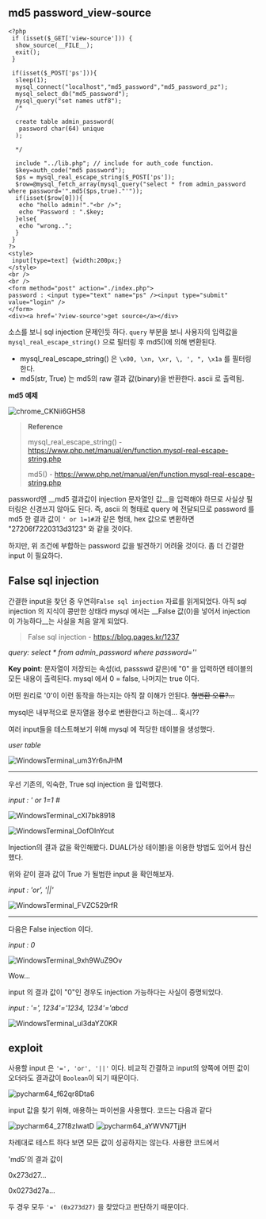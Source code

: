 ## md5 password_view-source

```php+HTML
<?php
 if (isset($_GET['view-source'])) {
  show_source(__FILE__);
  exit();
 }

 if(isset($_POST['ps'])){
  sleep(1);
  mysql_connect("localhost","md5_password","md5_password_pz");
  mysql_select_db("md5_password");
  mysql_query("set names utf8");
  /*
  
  create table admin_password(
   password char(64) unique
  );
  
  */

  include "../lib.php"; // include for auth_code function.
  $key=auth_code("md5 password");
  $ps = mysql_real_escape_string($_POST['ps']);
  $row=@mysql_fetch_array(mysql_query("select * from admin_password where password='".md5($ps,true)."'"));
  if(isset($row[0])){
   echo "hello admin!"."<br />";
   echo "Password : ".$key;
  }else{
   echo "wrong..";
  }
 }
?>
<style>
 input[type=text] {width:200px;}
</style>
<br />
<br />
<form method="post" action="./index.php">
password : <input type="text" name="ps" /><input type="submit" value="login" />
</form>
<div><a href='?view-source'>get source</a></div>
```

소스를 보니 sql injection 문제인듯 하다. `query` 부분을 보니 사용자의 입력값을 `mysql_real_escape_string()` 으로 필터링 후 md5()에 의해 변환된다.

- mysql_real_escape_string() 은 `\x00, \xn, \xr, \, ', ", \x1a` 를 필터링한다.
- md5(str, True) 는 md5의 raw 결과 값(binary)을 반환한다. ascii 로 출력됨.







__md5 예제__

![chrome_CKNii6GH58](https://user-images.githubusercontent.com/79683414/133011531-770025f1-c71f-4523-b621-f23e7480625a.png)

> __Reference__
>
> mysql_real_escape_string() - https://www.php.net/manual/en/function.mysql-real-escape-string.php
>
> md5() - https://www.php.net/manual/en/function.mysql-real-escape-string.php







password엔 __md5 결과값이 injection 문자열인 값__을 입력해야 하므로 사실상 필터링은 신경쓰지 않아도 된다. 즉, ascii 의 형태로 query 에 전달되므로 password 를 md5 한 결과 값이 `' or 1=1#`과 같은 형태, hex 값으로 변환하면 "27206f7220313d3123" 와 같을 것이다.

하지만, 위 조건에 부합하는 password 값을 발견하기 어려울 것이다. 좀 더 간결한 input 이 필요하다.





## False sql injection

간결한 input을 찾던 중 우연히`False sql injection` 자료를 읽게되었다. 아직 sql injection 의 지식이 콩만한 상태라 mysql 에서는 __False 값(0)을 넣어서 injection 이 가능하다__는 사실을 처음 알게 되었다. 

> False sql injection - https://blog.pages.kr/1237







_query: select * from admin_password where password=''_

__Key point__: 문자열이 저장되는 속성(id, passswd 같은)에 "0" 을 입력하면 테이블의 모든 내용이 출력된다. mysql 에서 0 = false, 나머지는 true 이다. 

어떤 원리로 '0'이 이런 동작을 하는지는 아직 잘 이해가 안된다. ~~형변환 오류?...~~

mysql은 내부적으로 문자열을 정수로 변환한다고 하는데... 혹시??







여러 input들을 테스트해보기 위해 mysql 에 적당한 테이블을 생성했다.







_user table_

![WindowsTerminal_um3Yr6nJHM](https://user-images.githubusercontent.com/79683414/133015153-ce4eae31-be83-4b4a-836f-c585d678daf4.png)



---



우선 기존의, 익숙한, True sql injection 을 입력했다.

_input : ' or 1=1 #_

![WindowsTerminal_cXI7bk8918](https://user-images.githubusercontent.com/79683414/133020801-61b4e43d-1b7b-4626-9c06-00abe78adf3e.png)

![WindowsTerminal_OofOInYcut](https://user-images.githubusercontent.com/79683414/133022279-b74da136-2184-4169-b34b-7ea951dff360.png)

Injection의 결과 값을 확인해봤다. DUAL(가상 테이블)을 이용한 방법도 있어서 참신했다.







위와 같이 결과 값이 True 가 될법한 input 을 확인해보자.

_input : 'or', '||'_

![WindowsTerminal_FVZC529rfR](https://user-images.githubusercontent.com/79683414/133023904-bb6becd4-2ac8-495a-bb36-d94790622773.png)



---

다음은 False injection 이다.

_input : 0_

![WindowsTerminal_9xh9WuZ9Ov](https://user-images.githubusercontent.com/79683414/133021018-64c9654b-477e-4260-be56-5b00f2a52610.png)







Wow... 







input 의 결과 값이 "0"인 경우도  injection 가능하다는 사실이 증명되었다.

_input : '=', 1234'='1234, 1234'='abcd_

![WindowsTerminal_ul3daYZ0KR](https://user-images.githubusercontent.com/79683414/133024174-bc160538-163f-444e-930c-99f0b56099ae.png)



## exploit

사용할 input 은 ` '=', 'or', '||' ` 이다. 비교적 간결하고 input의 양쪽에 어떤 값이 오더라도 결과값이 `Boolean`이 되기 때문이다.

![pycharm64_f62qr8Dta6](https://user-images.githubusercontent.com/79683414/133024434-b5e0cdbf-139a-4d08-b643-41bb80f51584.png)







input 값을 찾기 위해, 애용하는 파이썬을 사용했다. 코드는 다음과 같다

![pycharm64_27f8zIwatD](https://user-images.githubusercontent.com/79683414/133024767-d78268e7-7276-4a1c-992a-e0be56833bc3.png)
![pycharm64_aYWVN7TjjH](https://user-images.githubusercontent.com/79683414/133024771-20b2fd4c-53f7-4729-a7c3-4f04921e215f.png)



차례대로 테스트 하다 보면 모든 값이 성공하지는 않는다. 사용한 코드에서

'md5'의 결과 값이

0x273d27...

0x0273d27a...

두 경우 모두 ` '=' (0x273d27) ` 을 찾았다고 판단하기 때문이다.

